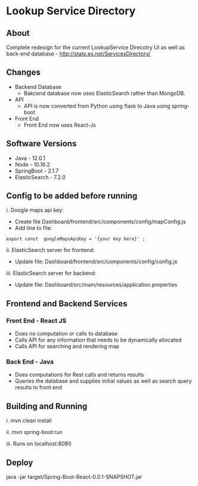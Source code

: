 # Lookup Service Directory

## About

Complete redesign for the current LookupService Direcotry UI as well as back-end database - http://stats.es.net/ServicesDirectory/

## Changes

* Backend Database
  * Bakcend database now uses ElasticSearch rather than MongoDB.
* API
  * API is now converted from Python using flask to Java using spring-boot
* Front End
  * Front End now uses React-Js
  
## Software Versions

* Java - 12.0.1
* Node - 10.16.2
* SpringBoot - 2.1.7
* ElasticSearch - 7.2.0

## Config to be added before running

i. Google maps api key:
* Create file Dashboard/frontend/src/components/config/mapConfig.js
* Add line to file: 
```
export const  googleMapsApiKey = '{your key here}' ;
```

ii. ElasticSearch server for frontend:
* Update file: Dashboard/frontend/src/components/config/config.js

iii. ElasticSearch server for backend:
* Update file: Dashboard/src/main/resources/application.properties

## Frontend and Backend Services

### Front End - React JS
* Does no computation or calls to database
* Calls API for any information that needs to be dynamically allocated
* Calls API for searching and rendering map

### Back End - Java
* Does computations for Rest calls and returns results
* Queries the database and supplies initial values as well as search query results to front end


## Building and Running

i. mvn clean install

ii. mvn spring-boot:run

iii. Runs on localhost:8080

## Deploy

java -jar target/Spring-Boot-React-0.0.1-SNAPSHOT.jar

